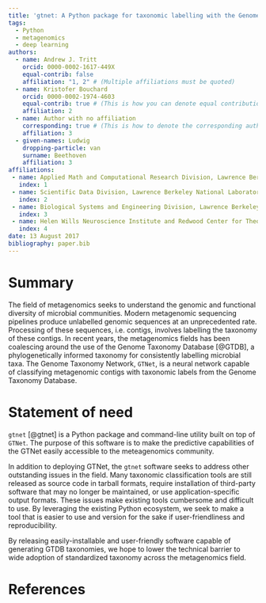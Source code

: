 ```yaml
---
title: 'gtnet: A Python package for taxonomic labelling with the Genome Taxonomy Network'
tags:
  - Python
  - metagenomics
  - deep learning
authors:
  - name: Andrew J. Tritt
    orcid: 0000-0002-1617-449X
    equal-contrib: false
    affiliation: "1, 2" # (Multiple affiliations must be quoted)
  - name: Kristofer Bouchard
    orcid: 0000-0002-1974-4603
    equal-contrib: true # (This is how you can denote equal contributions between multiple authors)
    affiliation: 2
  - name: Author with no affiliation
    corresponding: true # (This is how to denote the corresponding author)
    affiliation: 3
  - given-names: Ludwig
    dropping-particle: van
    surname: Beethoven
    affiliation: 3
affiliations:
 - name: Applied Math and Computational Research Division, Lawrence Berkeley National Laboratory, Berkeley, CA, USA
   index: 1
 - name: Scientific Data Division, Lawrence Berkeley National Laboratory, Berkeley, CA, USA.
   index: 2
 - name: Biological Systems and Engineering Division, Lawrence Berkeley National Laboratory, Berkeley, CA, USA
   index: 3
 - name: Helen Wills Neuroscience Institute and Redwood Center for Theoretical Neuroscience, University of California Berkeley, Berkeley, CA, USA.
   index: 4
date: 13 August 2017
bibliography: paper.bib
---
```


# Summary

The field of metagenomics seeks to understand the genomic and functional diversity of microbial
communities. Modern metagenomic sequencing pipelines produce unlabelled genomic sequences at an
unprecedented rate. Processing of these sequences, i.e. contigs, involves labelling the taxonomy of these
contigs. In recent years, the metagenomics fields has been coalescing around the use of the Genome
Taxonomy Database  [@GTDB], a phylogenetically informed taxonomy for consistently labelling microbial taxa.
The Genome Taxonomy Network, `GTNet`, is a neural network capable of classifying metagenomic
contigs with taxonomic labels from the Genome Taxonomy Database.

# Statement of need

`gtnet` [@gtnet] is a Python package and command-line utility built on top of `GTNet`. The purpose of this software
is to make the predictive capabilities of the GTNet easily accessible to the meteagenomics community. 

In addition to deploying GTNet, the `gtnet` software seeks to address other outstanding issues in the
field. Many taxonomic classification tools are still released as source code in tarball formats, require
installation of third-party software that may no longer be maintained, or use application-specific output formats.
These issues make existing tools cumbersome and difficult to use. By leveraging the existing Python ecosystem, we 
seek to make a tool that is easier to use and version for the sake if user-friendliness and reproducibility. 

By releasing easily-installable and user-friendly software capable of generating GTDB taxonomies, we
hope to lower the technical barrier to wide adoption of standardized taxonomy across the metagenomics field.

# References
